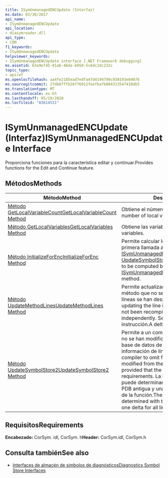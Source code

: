 ```yaml
---
title: ISymUnmanagedENCUpdate (Interfaz)
ms.date: 03/30/2017
api_name:
- ISymUnmanagedENCUpdate
api_location:
- diasymreader.dll
api_type:
- COM
f1_keywords:
- ISymUnmanagedENCUpdate
helpviewer_keywords:
- ISymUnmanagedENCUpdate interface [.NET Framework debugging]
ms.assetid: 63a9ef45-01a6-46da-b958-5c6dc2dc232c
topic_type:
- apiref
ms.openlocfilehash: aa4fe2185ead7edfa47d4194799c930193e04076
ms.sourcegitcommit: 27db07ffb26f76912feefba7b884313547410db5
ms.translationtype: MT
ms.contentlocale: es-ES
ms.lasthandoff: 05/19/2020
ms.locfileid: "83614531"
---
```

# <a name="isymunmanagedencupdate-interface"></a><span data-ttu-id="0061c-102">ISymUnmanagedENCUpdate (Interfaz)</span><span class="sxs-lookup"><span data-stu-id="0061c-102">ISymUnmanagedENCUpdate Interface</span></span>
<span data-ttu-id="0061c-103">Proporciona funciones para la característica editar y continuar.</span><span class="sxs-lookup"><span data-stu-id="0061c-103">Provides functions for the Edit and Continue feature.</span></span>  
  
## <a name="methods"></a><span data-ttu-id="0061c-104">Métodos</span><span class="sxs-lookup"><span data-stu-id="0061c-104">Methods</span></span>  
  
|<span data-ttu-id="0061c-105">Método</span><span class="sxs-lookup"><span data-stu-id="0061c-105">Method</span></span>|<span data-ttu-id="0061c-106">Descripción</span><span class="sxs-lookup"><span data-stu-id="0061c-106">Description</span></span>|  
|------------|-----------------|  
|[<span data-ttu-id="0061c-107">Método GetLocalVariableCount</span><span class="sxs-lookup"><span data-stu-id="0061c-107">GetLocalVariableCount Method</span></span>](isymunmanagedencupdate-getlocalvariablecount-method.md)|<span data-ttu-id="0061c-108">Obtiene el número de variables locales.</span><span class="sxs-lookup"><span data-stu-id="0061c-108">Gets the number of local variables.</span></span>|  
|[<span data-ttu-id="0061c-109">Método GetLocalVariables</span><span class="sxs-lookup"><span data-stu-id="0061c-109">GetLocalVariables Method</span></span>](isymunmanagedencupdate-getlocalvariables-method.md)|<span data-ttu-id="0061c-110">Obtiene las variables locales.</span><span class="sxs-lookup"><span data-stu-id="0061c-110">Gets the local variables.</span></span>|  
|[<span data-ttu-id="0061c-111">Método InitializeForEnc</span><span class="sxs-lookup"><span data-stu-id="0061c-111">InitializeForEnc Method</span></span>](../../../../docs/framework/unmanaged-api/diagnostics/isymunmanagedencupdate-initializeforenc-method.md)|<span data-ttu-id="0061c-112">Permite calcular los límites de método antes de la primera llamada al método [ISymUnmanagedENCUpdate:: UpdateSymbolStore2 (](isymunmanagedencupdate-updatesymbolstore2-method.md) .</span><span class="sxs-lookup"><span data-stu-id="0061c-112">Allows method boundaries to be computed before the first call to the [ISymUnmanagedENCUpdate::UpdateSymbolStore2](isymunmanagedencupdate-updatesymbolstore2-method.md) method.</span></span>|  
|[<span data-ttu-id="0061c-113">Método UpdateMethodLines</span><span class="sxs-lookup"><span data-stu-id="0061c-113">UpdateMethodLines Method</span></span>](isymunmanagedencupdate-updatemethodlines-method.md)|<span data-ttu-id="0061c-114">Permite actualizar la información de línea para un método que no se ha vuelto a compilar, pero cuyas líneas se han desplace por separado.</span><span class="sxs-lookup"><span data-stu-id="0061c-114">Allows updating the line information for a method that has not been recompiled, but whose lines have moved independently.</span></span> <span data-ttu-id="0061c-115">Se permite una diferencia de cada instrucción.</span><span class="sxs-lookup"><span data-stu-id="0061c-115">A delta for each statement is allowed.</span></span>|  
|[<span data-ttu-id="0061c-116">Método UpdateSymbolStore2</span><span class="sxs-lookup"><span data-stu-id="0061c-116">UpdateSymbolStore2 Method</span></span>](isymunmanagedencupdate-updatesymbolstore2-method.md)|<span data-ttu-id="0061c-117">Permite a un compilador omitir las funciones que no se han modificado desde la secuencia de la base de datos de programa (PDB), siempre que la información de línea cumpla los requisitos.</span><span class="sxs-lookup"><span data-stu-id="0061c-117">Allows a compiler to omit functions that have not been modified from the program database (PDB) stream, provided that the line information meets the requirements.</span></span> <span data-ttu-id="0061c-118">La información de línea correcta se puede determinar con la información de línea de PDB antigua y una diferencia para todas las líneas de la función.</span><span class="sxs-lookup"><span data-stu-id="0061c-118">The correct line information can be determined with the old PDB line information and one delta for all lines in the function.</span></span>|  
  
## <a name="requirements"></a><span data-ttu-id="0061c-119">Requisitos</span><span class="sxs-lookup"><span data-stu-id="0061c-119">Requirements</span></span>  
 <span data-ttu-id="0061c-120">**Encabezado:** CorSym. idl, CorSym. h</span><span class="sxs-lookup"><span data-stu-id="0061c-120">**Header:** CorSym.idl, CorSym.h</span></span>  
  
## <a name="see-also"></a><span data-ttu-id="0061c-121">Consulta también</span><span class="sxs-lookup"><span data-stu-id="0061c-121">See also</span></span>

- [<span data-ttu-id="0061c-122">Interfaces de almacén de símbolos de diagnósticos</span><span class="sxs-lookup"><span data-stu-id="0061c-122">Diagnostics Symbol Store Interfaces</span></span>](diagnostics-symbol-store-interfaces.md)
